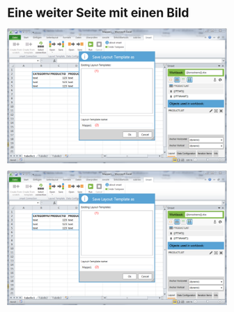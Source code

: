 # Eine weiter Seite mit einen Bild

![](/assets/ExcelFromScratchProductlist31.PNG)




![](/assets/Excel_fromScratch_Productlist3.1.PNG)

